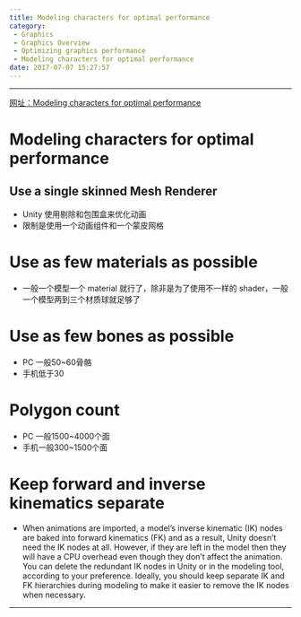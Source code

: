 ```yaml
---
title: Modeling characters for optimal performance
category:
 - Graphics
 - Graphics Overview
 - Optimizing graphics performance
 - Modeling characters for optimal performance
date: 2017-07-07 15:27:57
---
```


___

[网址：Modeling characters for optimal performance](https://docs.unity3d.com/Manual/ModelingOptimizedCharacters.html)

# Modeling characters for optimal performance
## Use a single skinned Mesh Renderer
- Unity 使用剔除和包围盒来优化动画
- 限制是使用一个动画组件和一个蒙皮网格

# Use as few materials as possible
- 一般一个模型一个 material 就行了，除非是为了使用不一样的 shader，一般一个模型两到三个材质球就足够了

# Use as few bones as possible
- PC 一般50~60骨骼
- 手机低于30

# Polygon count
- PC 一般1500~4000个面
- 手机一般300~1500个面

# Keep forward and inverse kinematics separate
- When animations are imported, a model’s inverse kinematic (IK) nodes are baked into forward kinematics (FK) and as a result, Unity doesn’t need the IK nodes at all. However, if they are left in the model then they will have a CPU overhead even though they don’t affect the animation. You can delete the redundant IK nodes in Unity or in the modeling tool, according to your preference. Ideally, you should keep separate IK and FK hierarchies during modeling to make it easier to remove the IK nodes when necessary.

___